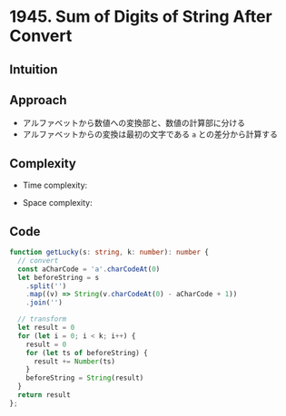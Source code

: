 # 1945. Sum of Digits of String After Convert

## Intuition

## Approach
<!-- Describe your approach to solving the problem. -->
- アルファベットから数値への変換部と、数値の計算部に分ける
- アルファベットからの変換は最初の文字である `a` との差分から計算する

## Complexity

- Time complexity:
<!-- Add your time complexity here, e.g. $$O(n)$$ -->

- Space complexity:
<!-- Add your space complexity here, e.g. $$O(n)$$ -->

## Code

```ts
function getLucky(s: string, k: number): number {
  // convert
  const aCharCode = 'a'.charCodeAt(0)
  let beforeString = s
    .split('')
    .map((v) => String(v.charCodeAt(0) - aCharCode + 1))
    .join('')

  // transform
  let result = 0
  for (let i = 0; i < k; i++) {
    result = 0
    for (let ts of beforeString) {
      result += Number(ts)
    }
    beforeString = String(result)
  }
  return result
};
```
